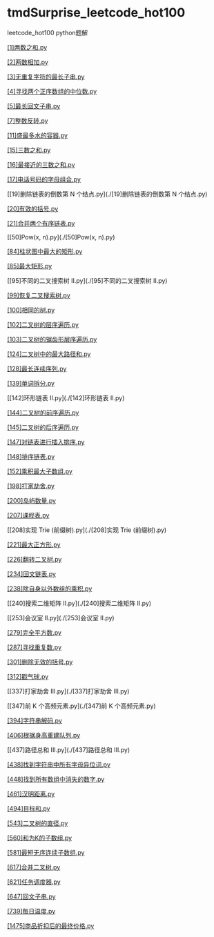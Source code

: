 # tmdSurprise_leetcode_hot100
leetcode_hot100 python题解

[[1]两数之和.py](./[1]两数之和.py)

[[2]两数相加.py](./[2]两数相加.py)

[[3]无重复字符的最长子串.py](./[3]无重复字符的最长子串.py)

[[4]寻找两个正序数组的中位数.py](./[4]寻找两个正序数组的中位数.py)

[[5]最长回文子串.py](./[5]最长回文子串.py)

[[7]整数反转.py](./[7]整数反转.py)

[[11]盛最多水的容器.py](./[11]盛最多水的容器.py)

[[15]三数之和.py](./[15]三数之和.py)

[[16]最接近的三数之和.py](./[16]最接近的三数之和.py)

[[17]电话号码的字母组合.py](./[17]电话号码的字母组合.py)

[[19]删除链表的倒数第 N 个结点.py](./[19]删除链表的倒数第 N 个结点.py)

[[20]有效的括号.py](./[20]有效的括号.py)

[[21]合并两个有序链表.py](./[21]合并两个有序链表.py)

[[50]Pow(x, n).py](./[50]Pow(x, n).py)

[[84]柱状图中最大的矩形.py](./[84]柱状图中最大的矩形.py)

[[85]最大矩形.py](./[85]最大矩形.py)

[[95]不同的二叉搜索树 II.py](./[95]不同的二叉搜索树 II.py)

[[99]恢复二叉搜索树.py](./[99]恢复二叉搜索树.py)

[[100]相同的树.py](./[100]相同的树.py)

[[102]二叉树的层序遍历.py](./[102]二叉树的层序遍历.py)

[[103]二叉树的锯齿形层序遍历.py](./[103]二叉树的锯齿形层序遍历.py)

[[124]二叉树中的最大路径和.py](./[124]二叉树中的最大路径和.py)

[[128]最长连续序列.py](./[128]最长连续序列.py)

[[139]单词拆分.py](./[139]单词拆分.py)

[[142]环形链表 II.py](./[142]环形链表 II.py)

[[144]二叉树的前序遍历.py](./[144]二叉树的前序遍历.py)

[[145]二叉树的后序遍历.py](./[145]二叉树的后序遍历.py)

[[147]对链表进行插入排序.py](./[147]对链表进行插入排序.py)

[[148]排序链表.py](./[148]排序链表.py)

[[152]乘积最大子数组.py](./[152]乘积最大子数组.py)

[[198]打家劫舍.py](./[198]打家劫舍.py)

[[200]岛屿数量.py](./[200]岛屿数量.py)

[[207]课程表.py](./[207]课程表.py)

[[208]实现 Trie (前缀树).py](./[208]实现 Trie (前缀树).py)

[[221]最大正方形.py](./[221]最大正方形.py)

[[226]翻转二叉树.py](./[226]翻转二叉树.py)

[[234]回文链表.py](./[234]回文链表.py)

[[238]除自身以外数组的乘积.py](./[238]除自身以外数组的乘积.py)

[[240]搜索二维矩阵 II.py](./[240]搜索二维矩阵 II.py)

[[253]会议室 II.py](./[253]会议室 II.py)

[[279]完全平方数.py](./[279]完全平方数.py)

[[287]寻找重复数.py](./[287]寻找重复数.py)

[[301]删除无效的括号.py](./[301]删除无效的括号.py)

[[312]戳气球.py](./[312]戳气球.py)

[[337]打家劫舍 III.py](./[337]打家劫舍 III.py)

[[347]前 K 个高频元素.py](./[347]前 K 个高频元素.py)

[[394]字符串解码.py](./[394]字符串解码.py)

[[406]根据身高重建队列.py](./[406]根据身高重建队列.py)

[[437]路径总和 III.py](./[437]路径总和 III.py)

[[438]找到字符串中所有字母异位词.py](./[438]找到字符串中所有字母异位词.py)

[[448]找到所有数组中消失的数字.py](./[448]找到所有数组中消失的数字.py)

[[461]汉明距离.py](./[461]汉明距离.py)

[[494]目标和.py](./[494]目标和.py)

[[543]二叉树的直径.py](./[543]二叉树的直径.py)

[[560]和为K的子数组.py](./[560]和为K的子数组.py)

[[581]最短无序连续子数组.py](./[581]最短无序连续子数组.py)

[[617]合并二叉树.py](./[617]合并二叉树.py)

[[621]任务调度器.py](./[621]任务调度器.py)

[[647]回文子串.py](./[647]回文子串.py)

[[739]每日温度.py](./[739]每日温度.py)

[[1475]商品折扣后的最终价格.py](./[1475]商品折扣后的最终价格.py)
